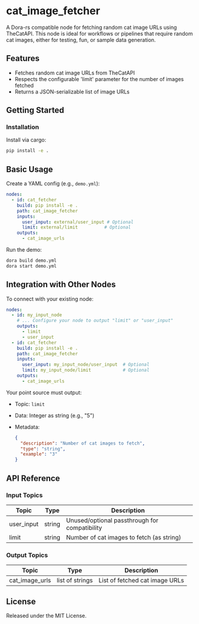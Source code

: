 # cat_image_fetcher

A Dora-rs compatible node for fetching random cat image URLs using TheCatAPI. This node is ideal for workflows or pipelines that require random cat images, either for testing, fun, or sample data generation.

## Features
- Fetches random cat image URLs from TheCatAPI
- Respects the configurable 'limit' parameter for the number of images fetched
- Returns a JSON-serializable list of image URLs

## Getting Started

### Installation
Install via cargo:
```bash
pip install -e .
````

## Basic Usage

Create a YAML config (e.g., `demo.yml`):

```yaml
nodes:
  - id: cat_fetcher
    build: pip install -e .
    path: cat_image_fetcher
    inputs:
      user_input: external/user_input # Optional
      limit: external/limit          # Optional
    outputs:
      - cat_image_urls
```

Run the demo:

```bash
dora build demo.yml
dora start demo.yml
```


## Integration with Other Nodes

To connect with your existing node:

```yaml
nodes:
  - id: my_input_node
    # ... Configure your node to output "limit" or "user_input"
    outputs:
      - limit
      - user_input
  - id: cat_fetcher
    build: pip install -e .
    path: cat_image_fetcher
    inputs:
      user_input: my_input_node/user_input  # Optional
      limit: my_input_node/limit            # Optional
    outputs:
      - cat_image_urls
```

Your point source must output:

* Topic: `limit`
* Data: Integer as string (e.g., "5")
* Metadata:

  ```json
  {
    "description": "Number of cat images to fetch",
    "type": "string",
    "example": "3"
  }
  ```

## API Reference

### Input Topics

| Topic      | Type   | Description                               |
| ----------| ------ | ----------------------------------------- |
| user_input| string | Unused/optional passthrough for compatibility |
| limit     | string | Number of cat images to fetch (as string) |

### Output Topics

| Topic           | Type            | Description                         |
| ---------------| --------------- | ----------------------------------- |
| cat_image_urls  | list of strings | List of fetched cat image URLs      |


## License

Released under the MIT License.
